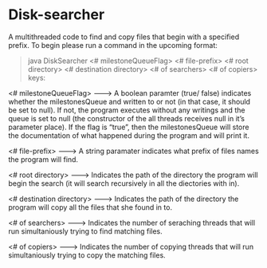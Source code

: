 # Disk-searcher
A multithreaded code to find and copy files that begin with a specified prefix.
To begin please run a command in the upcoming format:
>java DiskSearcher <# milestoneQueueFlag> <# file-prefix> <# root directory> <# destination directory> <# of searchers> <# of copiers> 
keys:
                                                                                                                                                 
  <# milestoneQueueFlag> ---> A boolean paramter (true/ false) indicates whether the milestonesQueue and written to or not 
  (in that case, it should be set  to null). 
  If not, the  program executes without any writings and the queue is set to null (the constructor of the all threads receives null in 
  it’s parameter place).
  If the flag is “true”, then the milestonesQueue will store the documentation of what happened during the program and will print it.

  <# file-prefix> ---> A string paramater indicates what prefix of files names the program will find.
  
  <# root directory> ---> Indicates the path of the directory the program will begin the search (it will search recursively in all the diectories with in).
 
  <# destination directory> ---> Indicates the path of the directory the program will copy all the files that she found in to.
  
  <# of searchers> ---> Indicates the number of seraching threads that will run simultaniously trying to find matching files.

  <# of copiers> ---> Indicates the number of copying threads that will run simultaniously trying to copy the matching files.
